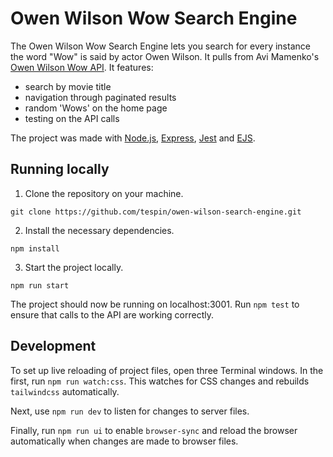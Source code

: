 # Owen Wilson Wow Search Engine

The Owen Wilson Wow Search Engine lets you search for every instance the word "Wow" is said by actor Owen Wilson. It pulls from Avi Mamenko's [Owen Wilson Wow API](https://owen-wilson-wow-api.onrender.com/). It features:

- search by movie title
- navigation through paginated results
- random 'Wows' on the home page
- testing on the API calls

The project was made with [Node.js](https://nodejs.org/en), [Express](https://expressjs.com/), [Jest](https://jestjs.io/) and [EJS](https://ejs.co/).

## Running locally

1. Clone the repository on your machine.

```
git clone https://github.com/tespin/owen-wilson-search-engine.git
```

2. Install the necessary dependencies.

```
npm install
```

3. Start the project locally.

```
npm run start
```

The project should now be running on localhost:3001. Run `npm test` to ensure that calls to the API are working correctly.

## Development

To set up live reloading of project files, open three Terminal windows. In the first, run `npm run watch:css`. This watches for CSS changes and rebuilds `tailwindcss` automatically.

Next, use `npm run dev` to listen for changes to server files.

Finally, run `npm run ui` to enable `browser-sync` and reload the browser automatically when changes are made to browser files.

##
